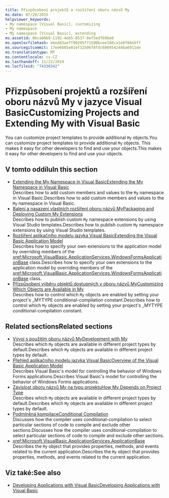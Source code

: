 ```yaml
---
title: Přizpůsobení projektů a rozšíření oboru názvů My
ms.date: 07/20/2015
helpviewer_keywords:
- My namespace [Visual Basic], customizing
- My namespace
- My namespace [Visual Basic], extending
ms.assetid: 06ca80b9-1192-4eb5-8537-8ef5edfb9be0
ms.openlocfilehash: e6ed43aeff90295f71590bcee180ca1e0f88e5ff
ms.sourcegitcommit: 17ee6605e01ef32506f8fdc686954244ba6911de
ms.translationtype: MT
ms.contentlocale: cs-CZ
ms.lasthandoff: 11/22/2019
ms.locfileid: "74330342"
---
```

# <a name="customizing-projects-and-extending-my-with-visual-basic"></a><span data-ttu-id="d391e-102">Přizpůsobení projektů a rozšíření oboru názvů My v jazyce Visual Basic</span><span class="sxs-lookup"><span data-stu-id="d391e-102">Customizing Projects and Extending My with Visual Basic</span></span>

<span data-ttu-id="d391e-103">You can customize project templates to provide additional `My` objects.</span><span class="sxs-lookup"><span data-stu-id="d391e-103">You can customize project templates to provide additional `My` objects.</span></span> <span data-ttu-id="d391e-104">This makes it easy for other developers to find and use your objects.</span><span class="sxs-lookup"><span data-stu-id="d391e-104">This makes it easy for other developers to find and use your objects.</span></span>

## <a name="in-this-section"></a><span data-ttu-id="d391e-105">V tomto oddílu</span><span class="sxs-lookup"><span data-stu-id="d391e-105">In this section</span></span>

- [<span data-ttu-id="d391e-106">Extending the My Namespace in Visual Basic</span><span class="sxs-lookup"><span data-stu-id="d391e-106">Extending the My Namespace in Visual Basic</span></span>](extending-the-my-namespace.md)  
 <span data-ttu-id="d391e-107">Describes how to add custom members and values to the `My` namespace in Visual Basic.</span><span class="sxs-lookup"><span data-stu-id="d391e-107">Describes how to add custom members and values to the `My` namespace in Visual Basic.</span></span>
- [<span data-ttu-id="d391e-108">Balení a nasazení vlastních rozšíření oboru názvů My</span><span class="sxs-lookup"><span data-stu-id="d391e-108">Packaging and Deploying Custom My Extensions</span></span>](packaging-and-deploying-custom-my-extensions.md)  
 <span data-ttu-id="d391e-109">Describes how to publish custom `My` namespace extensions by using Visual Studio templates.</span><span class="sxs-lookup"><span data-stu-id="d391e-109">Describes how to publish custom `My` namespace extensions by using Visual Studio templates.</span></span>
- [<span data-ttu-id="d391e-110">Rozšíření aplikačního modelu jazyka Visual Basic</span><span class="sxs-lookup"><span data-stu-id="d391e-110">Extending the Visual Basic Application Model</span></span>](extending-the-visual-basic-application-model.md)  
 <span data-ttu-id="d391e-111">Describes how to specify your own extensions to the application model by overriding members of the <xref:Microsoft.VisualBasic.ApplicationServices.WindowsFormsApplicationBase> class.</span><span class="sxs-lookup"><span data-stu-id="d391e-111">Describes how to specify your own extensions to the application model by overriding members of the <xref:Microsoft.VisualBasic.ApplicationServices.WindowsFormsApplicationBase> class.</span></span>
- [<span data-ttu-id="d391e-112">Přizpůsobení výběru objektů dostupných v oboru názvů My</span><span class="sxs-lookup"><span data-stu-id="d391e-112">Customizing Which Objects are Available in My</span></span>](customizing-which-objects-are-available-in-my.md)  
 <span data-ttu-id="d391e-113">Describes how to control which `My` objects are enabled by setting your project's \_MYTYPE conditional-compilation constant.</span><span class="sxs-lookup"><span data-stu-id="d391e-113">Describes how to control which `My` objects are enabled by setting your project's \_MYTYPE conditional-compilation constant.</span></span>

## <a name="related-sections"></a><span data-ttu-id="d391e-114">Related sections</span><span class="sxs-lookup"><span data-stu-id="d391e-114">Related sections</span></span>

- [<span data-ttu-id="d391e-115">Vývoj s použitím oboru názvů My</span><span class="sxs-lookup"><span data-stu-id="d391e-115">Development with My</span></span>](../development-with-my/index.md)  
 <span data-ttu-id="d391e-116">Describes which `My` objects are available in different project types by default.</span><span class="sxs-lookup"><span data-stu-id="d391e-116">Describes which `My` objects are available in different project types by default.</span></span>
- [<span data-ttu-id="d391e-117">Přehled aplikačního modelu jazyka Visual Basic</span><span class="sxs-lookup"><span data-stu-id="d391e-117">Overview of the Visual Basic Application Model</span></span>](../development-with-my/overview-of-the-visual-basic-application-model.md)  
 <span data-ttu-id="d391e-118">Describes Visual Basic's model for controlling the behavior of Windows Forms applications.</span><span class="sxs-lookup"><span data-stu-id="d391e-118">Describes Visual Basic's model for controlling the behavior of Windows Forms applications.</span></span>
- [<span data-ttu-id="d391e-119">Závislost oboru názvů My na typu projektu</span><span class="sxs-lookup"><span data-stu-id="d391e-119">How My Depends on Project Type</span></span>](../development-with-my/how-my-depends-on-project-type.md)  
 <span data-ttu-id="d391e-120">Describes which `My` objects are available in different project types by default.</span><span class="sxs-lookup"><span data-stu-id="d391e-120">Describes which `My` objects are available in different project types by default.</span></span>
- [<span data-ttu-id="d391e-121">Podmíněná kompilace</span><span class="sxs-lookup"><span data-stu-id="d391e-121">Conditional Compilation</span></span>](../../programming-guide/program-structure/conditional-compilation.md)  
 <span data-ttu-id="d391e-122">Discusses how the compiler uses conditional-compilation to select particular sections of code to compile and exclude other sections.</span><span class="sxs-lookup"><span data-stu-id="d391e-122">Discusses how the compiler uses conditional-compilation to select particular sections of code to compile and exclude other sections.</span></span>
- <xref:Microsoft.VisualBasic.ApplicationServices.ApplicationBase>  
 <span data-ttu-id="d391e-123">Describes the `My` object that provides properties, methods, and events related to the current application.</span><span class="sxs-lookup"><span data-stu-id="d391e-123">Describes the `My` object that provides properties, methods, and events related to the current application.</span></span>

## <a name="see-also"></a><span data-ttu-id="d391e-124">Viz také:</span><span class="sxs-lookup"><span data-stu-id="d391e-124">See also</span></span>

- [<span data-ttu-id="d391e-125">Developing Applications with Visual Basic</span><span class="sxs-lookup"><span data-stu-id="d391e-125">Developing Applications with Visual Basic</span></span>](../index.md)
